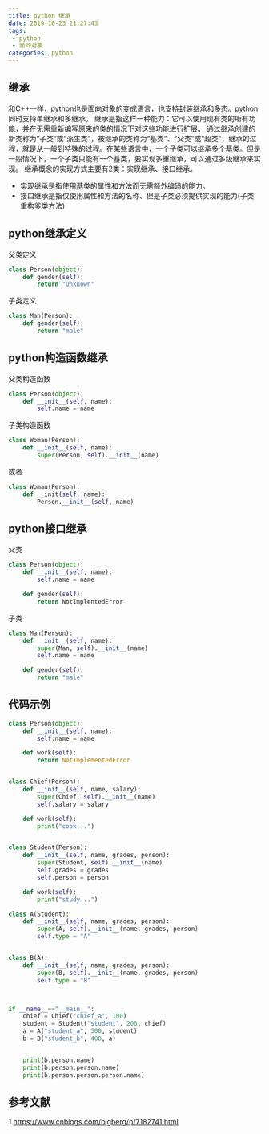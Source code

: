 ```yaml
---
title: python 继承
date: 2019-10-23 21:27:43
tags:
 - python
 - 面向对象
categories: python
---
```


## 继承
和C++一样，python也是面向对象的变成语言，也支持封装继承和多态。python同时支持单继承和多继承。
继承是指这样一种能力：它可以使用现有类的所有功能，并在无需重新编写原来的类的情况下对这些功能进行扩展。
通过继承创建的新类称为“子类”或“派生类”，被继承的类称为“基类”、“父类”或“超类”，继承的过程，就是从一般到特殊的过程。在某些语言中，一个子类可以继承多个基类。但是一般情况下，一个子类只能有一个基类，要实现多重继承，可以通过多级继承来实现。
继承概念的实现方式主要有2类：实现继承、接口继承。　
- 实现继承是指使用基类的属性和方法而无需额外编码的能力。
- 接口继承是指仅使用属性和方法的名称、但是子类必须提供实现的能力(子类重构爹类方法)

## python继承定义
父类定义
``` python
class Person(object):
    def gender(self):
        return "Unknown"

```
子类定义
``` python
class Man(Person):
    def gender(self):
        return "male"
```

## python构造函数继承
父类构造函数
``` python
class Person(object):
    def __init__(self, name):
        self.name = name
```
子类构造函数
``` python
class Woman(Person):
    def __init__(self, name):
        super(Person, self).__init__(name)
```
或者
``` python
class Woman(Person):
    def __init(self, name):
        Person.__init__(self, name)
```

## python接口继承
父类
``` python
class Person(object):
    def __init__(self, name):
        self.name = name

    def gender(self):
        return NotImplentedError
```
子类
``` python
class Man(Person):
    def __init__(self, name):
        super(Man, self).__init__(name)
        self.name = name

    def gender(self):
        return "male"
```

## 代码示例
``` python
class Person(object):
    def __init__(self, name):
        self.name = name

    def work(self):
        return NotImplementedError


class Chief(Person):
    def __init__(self, name, salary):
        super(Chief, self).__init__(name)
        self.salary = salary

    def work(self):
        print("cook...")


class Student(Person):
    def __init__(self, name, grades, person):
        super(Student, self).__init__(name)
        self.grades = grades
        self.person = person

    def work(self):
        print("study...")

class A(Student):
    def __init__(self, name, grades, person):
        super(A, self).__init__(name, grades, person)
        self.type = "A"


class B(A):
    def __init__(self, name, grades, person):
        super(B, self).__init__(name, grades, person)
        self.type = "B"



if __name__=="__main__":
    chief = Chief("chief_a", 100)
    student = Student("student", 200, chief)
    a = A("student_a", 300, student)
    b = B("student_b", 400, a)


    print(b.person.name)
    print(b.person.person.name)
    print(b.person.person.person.name)
```


## 参考文献
1.https://www.cnblogs.com/bigberg/p/7182741.html
